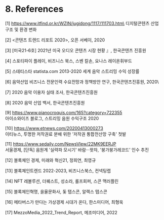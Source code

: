 # 8. References

\[1] https://www.itfind.or.kr/WZIN/jugidong/1117/111703.htm\
&#x20;   디지털콘텐츠 산업 구조 및 환경 변화

\[2] <콘텐츠 트렌드 리포트 2020>, 오픈 서베이, 2020&#x20;

\[3] \[미국21-6호] 2021년 미국 오디오 콘텐츠 시장 현황 』, 한국콘텐츠 진흥원

\[4] 스포티파이 플레이, 비즈니스 북스, 스벤 칼손, 요나스 레이욘휘부드

\[5] 스테티스타 statista.com 2013-2020 세계 음악 스트리밍 수익 성장률

\[6] 음악산업 비즈니스 전문인력 수요전망과 정책방안 연구,  한국콘텐츠진흥원, 2020\


\[7] 2020 음악 이용자 실태 조사, 한국콘텐츠진흥원

\[8] 2020 음악 산업 백서, 한국콘텐츠진흥원

\[9] https://www.pianocroquis.com/165?category=722355 \
&#x20;    아이소와이즈 블로그, 스트리밍 음원 수익구조 2020

\[10] https://www.etnews.com/20200413000273 \
&#x20;     이티뉴스, 투명한 저작권료 분배 위한 '저작권 통합전산망 구축' 첫발

\[11] https://www.sedaily.com/NewsVIew/22MK9EERJP \
&#x20;     서울경제, \[단독] 음원계 '실력파 모시기' 바람···왓챠, '붕가붕가레코드' 인수 추진

\[12] 블록체인 경제, 미래와 혁신21, 정희연, 최영규

\[13] 블록체인트렌드 2022-2023, 비즈니스북스, 컨넥팅랩

\[14] NFT 레볼루션, 더퀘스트, 성소라, 롤프회퍼, 스콘 맥러플린

\[15] 블록체인혁명, 을율문화사, 돚 탭스콘, 알랙스 탭스콘

\[16] 메타버스가 만다는 가상경제 시대가 온다, 한스미디어, 최형욱

\[17] MezzoMedia\_2022\_Trend\_Report, 메조미디어, 2022

